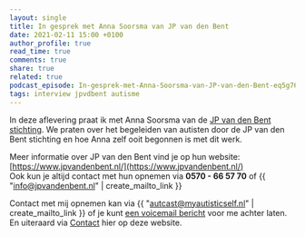 ```yaml
---
layout: single
title: In gesprek met Anna Soorsma van JP van den Bent
date: 2021-02-11 15:00 +0100
author_profile: true
read_time: true
comments: true
share: true
related: true
podcast_episode: In-gesprek-met-Anna-Soorsma-van-JP-van-den-Bent-eq5g76
tags: interview jpvdbent autisme
---
```

In deze aflevering praat ik met Anna Soorsma van de [JP van den Bent stichting](https://www.jpvandenbent.nl/). We praten over het begeleiden van autisten door de JP van den Bent stichting en hoe Anna zelf ooit begonnen is met dit werk.

Meer informatie over JP van den Bent vind je op hun website: [https://www.jpvandenbent.nl/](https://www.jpvandenbent.nl/)  
Ook kun je altijd contact met hun opnemen via **0570 - 66 57 70** of {{ "info@jpvandenbent.nl" | create_mailto_link }}

Contact met mij opnemen kan via {{ "autcast@myautisticself.nl" | create_mailto_link }} of je kunt [een voicemail bericht](https://anchor.fm/autcast/message) voor me achter laten. En uiteraard via [Contact](/contact/) hier op deze website.
